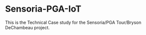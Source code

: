 # Sensoria-PGA-IoT
This is the Technical Case study for the Sensoria/PGA Tour/Bryson DeChambeau project.
